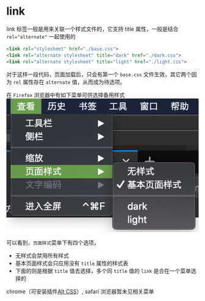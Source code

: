 # link

link 标签一般是用来关联一个样式文件的，它支持 title 属性，一般是结合 `rel="alternate"` 一起使用的

```html
<link rel="stylesheet" href="./base.css">
<link rel="alternate stylesheet" title="dark" href="./dark.css">
<link rel="alternate stylesheet" title="light" href="./light.css">
```

对于这样一段代码，页面加载后，只会有第一个 `base.css` 文件生效，其它两个因为 `rel` 属性存在 `alternate` 值，从而成为待选项。

在 `Firefox` 浏览器中有如下菜单可供选择备用样式
![切换样式](./link-1.png)

可以看到，`页面样式`菜单下有四个选项，

- 无样式会禁用所有样式
- 基本页面样式会只应用没有 `title` 属性的样式表
- 下面的则是根据 `title` 值去选择，多个同 `title` 值的 `link` 是合在一个菜单选择的

chrome（可安装插件[Alt CSS](https://chrome.google.com/webstore/detail/alt-css/deaodobjfcolfhkecnnghdclnlmfjdje)）, safari 浏览器暂未见相关菜单

